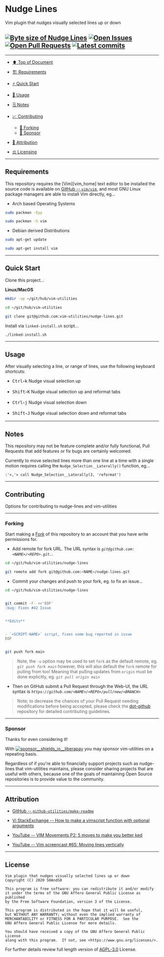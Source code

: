 # Nudge Lines
[heading__top]:
  #nudge-lines
  "&#x2B06; Vim plugin that nudges visually selected lines up or down"


Vim plugin that nudges visually selected lines up or down

## [![Byte size of Nudge Lines][badge__main__nudge_lines__source_code]][nudge_lines__main__source_code] [![Open Issues][badge__issues__nudge_lines]][issues__nudge_lines] [![Open Pull Requests][badge__pull_requests__nudge_lines]][pull_requests__nudge_lines] [![Latest commits][badge__commits__nudge_lines__main]][commits__nudge_lines__main] 


---


- [:arrow_up: Top of Document][heading__top]

- [:building_construction: Requirements][heading__requirements]

- [:zap: Quick Start][heading__quick_start]

- [&#x1F9F0; Usage][heading__usage]

- [&#x1F5D2; Notes][heading__notes]

- [:chart_with_upwards_trend: Contributing][heading__contributing]

  - [:trident: Forking][heading__forking]
  - [:currency_exchange: Sponsor][heading__sponsor]


- [:card_index: Attribution][heading__attribution]

- [:balance_scale: Licensing][heading__license]


---



## Requirements
[heading__requirements]:
  #requirements
  "&#x1F3D7; Prerequisites and/or dependencies that this project needs to function properly"


This repository requires the [Vim][vim_home] text editor to be installed the source code is available on [GitHub -- `vim/vim`][vim__github], and most GNU Linux package managers are able to install Vim directly, eg...


- Arch based Operating Systems


```Bash
sudo packman -Syy

sudo packman -S vim
```


- Debian derived Distributions


```Bash
sudo apt-get update

sudo apt-get install vim
```


______


## Quick Start
[heading__quick_start]:
  #quick-start
  "&#9889; Perhaps as easy as one, 2.0,..."


Clone this project...


**Linux/MacOS**


```Bash
mkdir -vp ~/git/hub/vim-utilities

cd ~/git/hub/vim-utilities

git clone git@github.com:vim-utilities/nudge-lines.git
```


Install via `linked-install.sh` script...


```Bash
./linked-install.sh
```


______


## Usage
[heading__usage]:
  #usage
  "&#x1F9F0; How to utilize this repository"


After visually selecting a line, or range of lines, use the following keyboard shortcuts:


- <kbd><kbd>Ctrl</kbd><sub>^</sub><kbd>k</kbd></kbd> Nudge visual selection up

- <kbd><kbd>Shift</kbd><sub>^</sub><kbd>K</kbd></kbd> Nudge visual selection up and reformat tabs

- <kbd><kbd>Ctrl</kbd><sub>^</sub><kbd>j</kbd></kbd> Nudge visual selection down

- <kbd><kbd>Shift</kbd><sub>^</sub><kbd>J</kbd></kbd> Nudge visual selection down and reformat tabs


______


## Notes
[heading__notes]:
  #notes
  "&#x1F5D2; Additional things to keep in mind when developing"


This repository may not be feature complete and/or fully functional, Pull Requests that add features or fix bugs are certainly welcomed.


Currently to move selected lines more than one line at a time with a single motion requires calling the `Nudge_Selection__Laterally()` function, eg...


```Vim
:'<,'> call Nudge_Selection__Laterally(3, 'reformat')
```


______


## Contributing
[heading__contributing]:
  #contributing
  "&#x1F4C8; Options for contributing to nudge-lines and vim-utilities"


Options for contributing to nudge-lines and vim-utilities


---


### Forking
[heading__forking]:
  #forking
  "&#x1F531; Tips for forking nudge-lines"


Start making a [Fork][nudge_lines__fork_it] of this repository to an account that you have write permissions for.


- Add remote for fork URL. The URL syntax is _`git@github.com:<NAME>/<REPO>.git`_...


```Bash
cd ~/git/hub/vim-utilities/nudge-lines

git remote add fork git@github.com:<NAME>/nudge-lines.git
```


- Commit your changes and push to your fork, eg. to fix an issue...


```Bash
cd ~/git/hub/vim-utilities/nudge-lines


git commit -F- <<'EOF'
:bug: Fixes #42 Issue


**Edits**


- `<SCRIPT-NAME>` script, fixes some bug reported in issue
EOF


git push fork main
```


> Note, the `-u` option may be used to set `fork` as the default remote, eg. _`git push fork main`_ however, this will also default the `fork` remote for pulling from too! Meaning that pulling updates from `origin` must be done explicitly, eg. _`git pull origin main`_


- Then on GitHub submit a Pull Request through the Web-UI, the URL syntax is _`https://github.com/<NAME>/<REPO>/pull/new/<BRANCH>`_


> Note; to decrease the chances of your Pull Request needing modifications before being accepted, please check the [dot-github](https://github.com/vim-utilities/.github) repository for detailed contributing guidelines.


---


### Sponsor
  [heading__sponsor]:
  #sponsor
  "&#x1F4B1; Methods for financially supporting vim-utilities that maintains nudge-lines"


Thanks for even considering it!


With [![sponsor__shields_io__liberapay]][sponsor__link__liberapay] you may sponsor vim-utilities on a repeating basis.


Regardless of if you're able to financially support projects such as nudge-lines that vim-utilities maintains, please consider sharing projects that are useful with others, because one of the goals of maintaining Open Source repositories is to provide value to the community.


______


## Attribution
[heading__attribution]:
  #attribution
  "&#x1F4C7; Resources that where helpful in building this project so far."


- [GitHub -- `github-utilities/make-readme`](https://github.com/github-utilities/make-readme)

- [Vi StackExchange -- How to make a vimscript function with optional arguments](https://vi.stackexchange.com/questions/2410/)

- [YouTube -- VIM Movements P2: 5 moves to make you better ked](https://www.youtube.com/watch?v=QN4fuSsWTbA)

- [YouTube -- Vim screencast #65: Moving lines vertically](https://www.youtube.com/watch?v=X5IAdaN6IwM)


______


## License
[heading__license]:
  #license
  "&#x2696; Legal side of Open Source"


```
Vim plugin that nudges visually selected lines up or down
Copyright (C) 2020 S0AndS0

This program is free software: you can redistribute it and/or modify
it under the terms of the GNU Affero General Public License as published
by the Free Software Foundation, version 3 of the License.

This program is distributed in the hope that it will be useful,
but WITHOUT ANY WARRANTY; without even the implied warranty of
MERCHANTABILITY or FITNESS FOR A PARTICULAR PURPOSE.  See the
GNU Affero General Public License for more details.

You should have received a copy of the GNU Affero General Public License
along with this program.  If not, see <https://www.gnu.org/licenses/>.
```


For further details review full length version of [AGPL-3.0][branch__current__license] License.



[branch__current__license]:
  /LICENSE
  "&#x2696; Full length version of AGPL-3.0 License"


[badge__commits__nudge_lines__main]:
  https://img.shields.io/github/last-commit/vim-utilities/nudge-lines/main.svg

[commits__nudge_lines__main]:
  https://github.com/vim-utilities/nudge-lines/commits/main
  "&#x1F4DD; History of changes on this branch"


[nudge_lines__community]:
  https://github.com/vim-utilities/nudge-lines/community
  "&#x1F331; Dedicated to functioning code"


[issues__nudge_lines]:
  https://github.com/vim-utilities/nudge-lines/issues
  "&#x2622; Search for and _bump_ existing issues or open new issues for project maintainer to address."

[nudge_lines__fork_it]:
  https://github.com/vim-utilities/nudge-lines/
  "&#x1F531; Fork it!"

[pull_requests__nudge_lines]:
  https://github.com/vim-utilities/nudge-lines/pulls
  "&#x1F3D7; Pull Request friendly, though please check the Community guidelines"

[nudge_lines__main__source_code]:
  https://github.com/vim-utilities/nudge-lines/
  "&#x2328; Project source!"

[badge__issues__nudge_lines]:
  https://img.shields.io/github/issues/vim-utilities/nudge-lines.svg

[badge__pull_requests__nudge_lines]:
  https://img.shields.io/github/issues-pr/vim-utilities/nudge-lines.svg

[badge__main__nudge_lines__source_code]:
  https://img.shields.io/github/repo-size/vim-utilities/nudge-lines




[vim__home]:
  https://www.vim.org
  "Home page for the Vim text editor"

[vim__github]:
  https://github.com/vim/vim
  "Source code for Vim on GitHub"


[sponsor__shields_io__liberapay]:
  https://img.shields.io/static/v1?logo=liberapay&label=Sponsor&message=vim-utilities

[sponsor__link__liberapay]:
  https://liberapay.com/vim-utilities
  "&#x1F4B1; Sponsor developments and projects that vim-utilities maintains via Liberapay"

